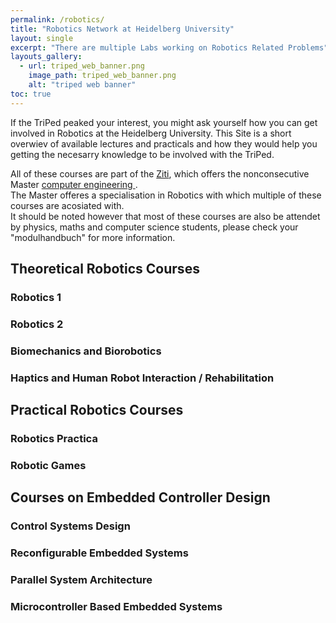 ```yaml
---
permalink: /robotics/
title: "Robotics Network at Heidelberg University"
layout: single
excerpt: "There are multiple Labs working on Robotics Related Problems"
layouts_gallery:
  - url: triped_web_banner.png
    image_path: triped_web_banner.png
    alt: "triped web banner"
toc: true
---
```


If the TriPed peaked your interest, you might ask yourself how you can get involved in Robotics at the Heidelberg University.
This Site is a short overwiev of available lectures and practicals and how they would help you getting the necesarry knowledge to be involved with the TriPed.

All of these courses are part of the <a href="https://www.ziti.uni-heidelberg.de/ziti/en/institute/research"> Ziti</a>, which offers the nonconsecutive Master  <a href="https://www.ziti.uni-heidelberg.de/ziti/de/studium/msc-ti/502-profil-des-studiengangs"> computer engineering </a>.  
The Master offeres a specialisation in Robotics with which multiple of these courses are acosiated with.  
It should be noted however that most of these courses are also be attendet by physics, maths and computer science students, please check your "modulhandbuch" for more information.



## Theoretical Robotics Courses
### Robotics 1

### Robotics 2

### Biomechanics and Biorobotics

### Haptics and Human Robot Interaction / Rehabilitation

## Practical Robotics Courses

### Robotics Practica

### Robotic Games

## Courses on Embedded Controller Design

### Control Systems Design

### Reconfigurable Embedded Systems

### Parallel System Architecture

### Microcontroller Based Embedded Systems


